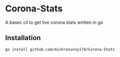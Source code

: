 # Corona-Stats
A basec cli to get live corona stats written in go

## Installation

```go install github.com/mishrasunny174/Corona-Stats```

